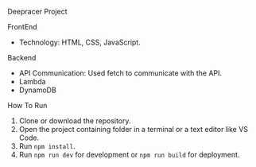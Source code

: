 
Deepracer Project

FrontEnd 
- Technology: HTML, CSS, JavaScript.

Backend 
- API Communication: Used fetch to communicate with the API.
- Lambda
- DynamoDB 

How To Run
1. Clone or download the repository.
2. Open the project containing folder in a terminal or a text editor like VS Code.
3. Run `npm install`.
4. Run `npm run dev` for development or `npm run build` for deployment.
